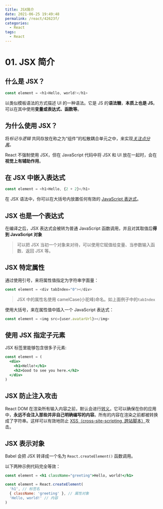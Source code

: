 ```yaml
---
title: JSX简介
date: 2021-06-25 19:49:48
permalink: /react/42623f/
categories:
  - React
tags:
  - React
---
```


# 01. JSX 简介

## 什么是 JSX？

```js
const element = <h1>Hello, world!</h1>
```

以类似模板语法的方式描述 UI 的一种语法。它是 JS 的**语法糖**，**本质上也是 JS**。可以在其中使用**变量或表达式、函数等**。

## 为什么使用 JSX？

将*标记与逻辑* 共同存放在称之为“组件”的松散耦合单元之中，来实现[_关注点分离_](https://en.wikipedia.org/wiki/Separation_of_concerns)。

React 不强制使用 JSX，但在 JavaScript 代码中将 JSX 和 UI 放在一起时，会在**视觉上有辅助作用**。

## 在 JSX 中嵌入表达式

```js
const element = <h1>Hello, {2 + 2}</h1>
```

在 JSX 语法中，你可以在大括号内放置任何有效的 [JavaScript 表达式](https://developer.mozilla.org/en-US/docs/Web/JavaScript/Guide/Expressions_and_Operators#Expressions)。

## JSX 也是一个表达式

在编译之后，JSX 表达式会被转为普通 JavaScript 函数调用，并且对其取值后**得到 JavaScript 对象**

> 可以把 JSX 当初一个对象来对待，可以使用它赋值给变量、当参数输入函数、返回 JSX 等。

## JSX 特定属性

通过使用引号，来将属性值指定为字符串字面量：

```js
const element = <div tabIndex="0"></div>
```

> JSX 中的属性名使用 camelCase(小驼峰)命名。如上面例子中的`tabIndex`

使用大括号，来在属性值中插入一个 JavaScript 表达式：

```js
const element = <img src={user.avatarUrl}></img>
```

## 使用 JSX 指定子元素

JSX 标签里能够包含很多子元素:

```jsx
const element = (
  <div>
    <h1>Hello!</h1>
    <h2>Good to see you here.</h2>
  </div>
)
```

## JSX 防止注入攻击

React DOM 在渲染所有输入内容之前，默认会进行[转义](https://stackoverflow.com/questions/7381974/which-characters-need-to-be-escaped-on-html)。它可以确保在你的应用中，**永远不会注入那些并非自己明确编写的内容**。所有的内容在渲染之前都被转换成了字符串。这样可以有效地防止 [XSS（cross-site-scripting, 跨站脚本）](https://en.wikipedia.org/wiki/Cross-site_scripting)攻击。

## JSX 表示对象

Babel 会把 JSX 转译成一个名为 `React.createElement()` 函数调用。

以下两种示例代码完全等效：

```jsx
const element = <h1 className="greeting">Hello, world!</h1>

const element = React.createElement(
  'h1', // 标签名
  { className: 'greeting' }, // 属性对象
  'Hello, world!' // 内容
)
```

